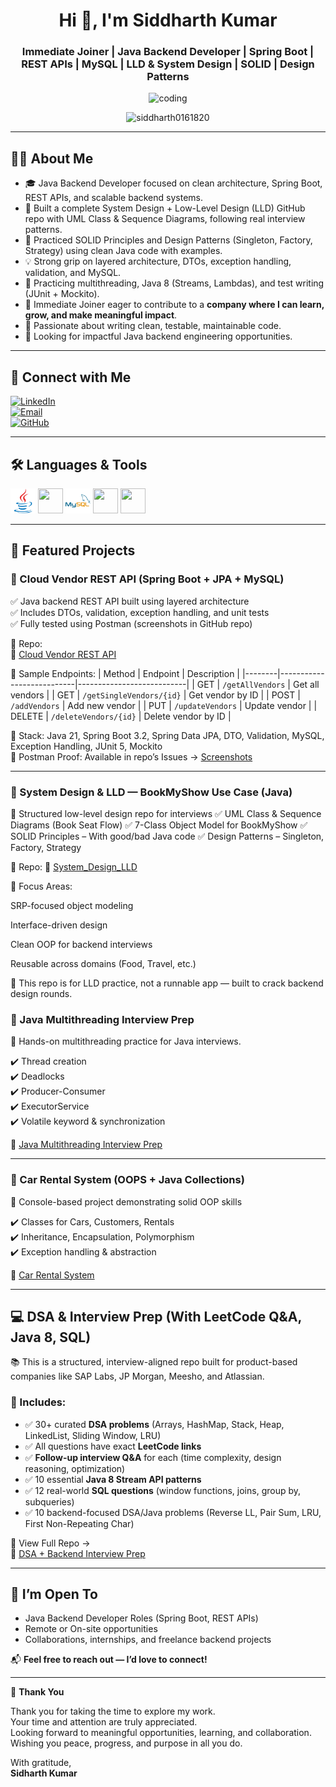 <h1 align="center">Hi 👋, I'm Siddharth Kumar</h1>  
<h3 align="center">Immediate Joiner | Java Backend Developer | Spring Boot | REST APIs | MySQL | LLD & System Design | SOLID | Design Patterns</h3>


<p align="center">
  <img src="https://user-images.githubusercontent.com/55389276/140866485-8fb1c876-9a8f-4d6a-98dc-08c4981eaf70.gif" alt="coding" width="400"/>
</p>

<p align="center">
  <img src="https://komarev.com/ghpvc/?username=siddharth0161820&label=Profile%20views&color=0e75b6&style=flat" alt="siddharth0161820" />
</p>

---

## 👨‍💻 About Me

- 🎓 Java Backend Developer focused on clean architecture, Spring Boot, REST APIs, and scalable backend systems.  
- 🧠 Built a complete System Design + Low-Level Design (LLD) GitHub repo with UML Class & Sequence Diagrams, following real interview patterns.  
- 🧩 Practiced SOLID Principles and Design Patterns (Singleton, Factory, Strategy) using clean Java code with examples.  
- 💡 Strong grip on layered architecture, DTOs, exception handling, validation, and MySQL.  
- 🧪 Practicing multithreading, Java 8 (Streams, Lambdas), and test writing (JUnit + Mockito).  
- 💼 Immediate Joiner eager to contribute to a **company where I can learn, grow, and make meaningful impact**.  
- 🔄 Passionate about writing clean, testable, maintainable code.  
- 🎯 Looking for impactful Java backend engineering opportunities.
---

## 🔗 Connect with Me

[![LinkedIn](https://img.shields.io/badge/LinkedIn-blue?style=for-the-badge&logo=linkedin)](https://www.linkedin.com/in/siddharthkumar16/)  
[![Email](https://img.shields.io/badge/Email-grey?style=for-the-badge&logo=gmail)](mailto:siddharth0161820@gmail.com)  
[![GitHub](https://img.shields.io/badge/GitHub-black?style=for-the-badge&logo=github)](https://github.com/siddharth0161820)

---

## 🛠️ Languages & Tools

<p align="left">
  <img src="https://raw.githubusercontent.com/devicons/devicon/master/icons/java/java-original.svg" width="40" height="40"/>
  <img src="https://www.vectorlogo.zone/logos/springio/springio-icon.svg" width="40" height="40"/>
  <img src="https://raw.githubusercontent.com/devicons/devicon/master/icons/mysql/mysql-original-wordmark.svg" width="40" height="40"/>
  <img src="https://www.vectorlogo.zone/logos/getpostman/getpostman-icon.svg" width="40" height="40"/>
  <img src="https://www.vectorlogo.zone/logos/git-scm/git-scm-icon.svg" width="40" height="40"/>
</p>

---

## 📂 Featured Projects

### 🔹 Cloud Vendor REST API (Spring Boot + JPA + MySQL)

✅ Java backend REST API built using layered architecture  
✅ Includes DTOs, validation, exception handling, and unit tests  
✅ Fully tested using Postman (screenshots in GitHub repo)

📁 Repo:  
🔗 [Cloud Vendor REST API](https://github.com/siddharth0161820/cloud-vendor-rest-api)

📮 Sample Endpoints:
| Method | Endpoint                  | Description               |
|--------|---------------------------|---------------------------|
| GET    | `/getAllVendors`          | Get all vendors           |
| GET    | `/getSingleVendors/{id}`  | Get vendor by ID          |
| POST   | `/addVendors`             | Add new vendor            |
| PUT    | `/updateVendors`          | Update vendor             |
| DELETE | `/deleteVendors/{id}`     | Delete vendor by ID       |

🧪 Stack: Java 21, Spring Boot 3.2, Spring Data JPA, DTO, Validation, MySQL, Exception Handling, JUnit 5, Mockito  
📸 Postman Proof: Available in repo’s Issues → [Screenshots](https://github.com/siddharth0161820/cloud-vendor-rest-api/issues/1)

---
### 🔹 System Design & LLD — BookMyShow Use Case (Java)
📘 Structured low-level design repo for interviews
✅ UML Class & Sequence Diagrams (Book Seat Flow)
✅ 7-Class Object Model for BookMyShow
✅ SOLID Principles – With good/bad Java code
✅ Design Patterns – Singleton, Factory, Strategy

📁 Repo:
🔗 [System_Design_LLD](https://github.com/siddharth0161820/System_Design_LLD)

🧠 Focus Areas:

SRP-focused object modeling

Interface-driven design

Clean OOP for backend interviews

Reusable across domains (Food, Travel, etc.)

📌 This repo is for LLD practice, not a runnable app — built to crack backend design rounds.



### 🔹 Java Multithreading Interview Prep

🧠 Hands-on multithreading practice for Java interviews.

✔️ Thread creation  
✔️ Deadlocks  
✔️ Producer-Consumer  
✔️ ExecutorService  
✔️ Volatile keyword & synchronization

🔗 [Java Multithreading Interview Prep](https://github.com/siddharth0161820/Java-Multithreading-Interview-Prep)

---

### 🔹 Car Rental System (OOPS + Java Collections)

🚗 Console-based project demonstrating solid OOP skills

✔️ Classes for Cars, Customers, Rentals  
✔️ Inheritance, Encapsulation, Polymorphism  
✔️ Exception handling & abstraction

🔗 [Car Rental System](https://github.com/siddharth0161820/CAR-RENTAL-SYSTEM-PROJECT-USING-JAVA-OOPS-CONCEPT)

---

## 💻 DSA & Interview Prep (With LeetCode Q&A, Java 8, SQL)

📚 This is a structured, interview-aligned repo built for product-based companies like SAP Labs, JP Morgan, Meesho, and Atlassian.

### 🔹 Includes:
- ✅ 30+ curated **DSA problems** (Arrays, HashMap, Stack, Heap, LinkedList, Sliding Window, LRU)
- ✅ All questions have exact **LeetCode links**
- ✅ **Follow-up interview Q&A** for each (time complexity, design reasoning, optimization)
- ✅ 10 essential **Java 8 Stream API patterns**
- ✅ 12 real-world **SQL questions** (window functions, joins, group by, subqueries)
- ✅ 10 backend-focused DSA/Java problems (Reverse LL, Pair Sum, LRU, First Non-Repeating Char)


📎 View Full Repo →  
🔗 [DSA + Backend Interview Prep](https://github.com/siddharth0161820/java-dsa-backend-sql-practice)

---

## 💼 I’m Open To

- Java Backend Developer Roles (Spring Boot, REST APIs)  
- Remote or On-site opportunities  
- Collaborations, internships, and freelance backend projects  

📬 **Feel free to reach out — I’d love to connect!**

---

🙏 **Thank You**

Thank you for taking the time to explore my work.  
Your time and attention are truly appreciated.  
Looking forward to meaningful opportunities, learning, and collaboration.  
Wishing you peace, progress, and purpose in all you do.  

With gratitude,  
**Sidharth Kumar**


